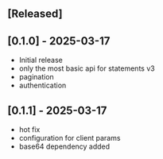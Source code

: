 ## [Released]

## [0.1.0] - 2025-03-17

- Initial release
- only the most basic api for statements v3
- pagination
- authentication

## [0.1.1] - 2025-03-17

- hot fix 
- configuration for client params
- base64 dependency added 